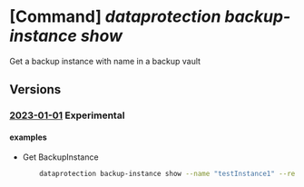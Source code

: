 # [Command] _dataprotection backup-instance show_

Get a backup instance with name in a backup vault

## Versions

### [2023-01-01](/Resources/mgmt-plane/L3N1YnNjcmlwdGlvbnMve30vcmVzb3VyY2Vncm91cHMve30vcHJvdmlkZXJzL21pY3Jvc29mdC5kYXRhcHJvdGVjdGlvbi9iYWNrdXB2YXVsdHMve30vYmFja3VwaW5zdGFuY2VzL3t9/2023-01-01.xml) **Experimental**

<!-- mgmt-plane /subscriptions/{}/resourcegroups/{}/providers/microsoft.dataprotection/backupvaults/{}/backupinstances/{} 2023-01-01 -->

#### examples

- Get BackupInstance
    ```bash
        dataprotection backup-instance show --name "testInstance1" --resource-group "000pikumar" --vault-name "PratikPrivatePreviewVault1"
    ```
